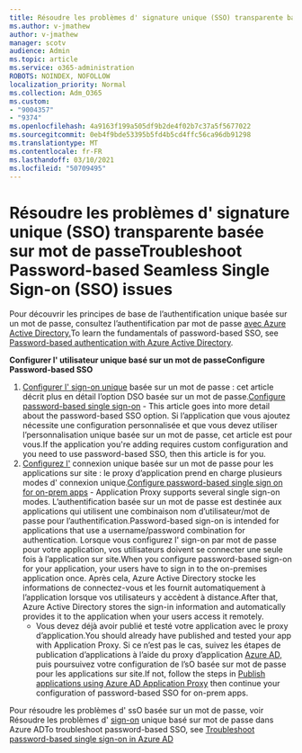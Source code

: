 ```yaml
---
title: Résoudre les problèmes d' signature unique (SSO) transparente basée sur mot de passe
ms.author: v-jmathew
author: v-jmathew
manager: scotv
audience: Admin
ms.topic: article
ms.service: o365-administration
ROBOTS: NOINDEX, NOFOLLOW
localization_priority: Normal
ms.collection: Adm_O365
ms.custom:
- "9004357"
- "9374"
ms.openlocfilehash: 4a9163f199a505df9b2de4f02b7c37a5f5677022
ms.sourcegitcommit: 0eb4f9bde53395b5fd4b5cd4ffc56ca96db91298
ms.translationtype: MT
ms.contentlocale: fr-FR
ms.lasthandoff: 03/10/2021
ms.locfileid: "50709495"
---
```

# <a name="troubleshoot-password-based-seamless-single-sign-on-sso-issues"></a><span data-ttu-id="af460-102">Résoudre les problèmes d' signature unique (SSO) transparente basée sur mot de passe</span><span class="sxs-lookup"><span data-stu-id="af460-102">Troubleshoot Password-based Seamless Single Sign-on (SSO) issues</span></span>

<span data-ttu-id="af460-103">Pour découvrir les principes de base de l’authentification unique basée sur un mot de passe, consultez l’authentification par mot de passe [avec Azure Active Directory.](https://docs.microsoft.com/azure/active-directory/fundamentals/auth-password-based-sso)</span><span class="sxs-lookup"><span data-stu-id="af460-103">To learn the fundamentals of password-based SSO, see [Password-based authentication with Azure Active Directory](https://docs.microsoft.com/azure/active-directory/fundamentals/auth-password-based-sso).</span></span>

<span data-ttu-id="af460-104">**Configurer l' utilisateur unique basé sur un mot de passe**</span><span class="sxs-lookup"><span data-stu-id="af460-104">**Configure Password-based SSO**</span></span>

1. <span data-ttu-id="af460-105">[Configurer l' sign-on unique](https://docs.microsoft.com/azure/active-directory/manage-apps/configure-password-single-sign-on-non-gallery-applications) basée sur un mot de passe : cet article décrit plus en détail l’option DSO basée sur un mot de passe.</span><span class="sxs-lookup"><span data-stu-id="af460-105">[Configure password-based single sign-on](https://docs.microsoft.com/azure/active-directory/manage-apps/configure-password-single-sign-on-non-gallery-applications) - This article goes into more detail about the password-based SSO option.</span></span> <span data-ttu-id="af460-106">Si l’application que vous ajoutez nécessite une configuration personnalisée et que vous devez utiliser l’personnalisation unique basée sur un mot de passe, cet article est pour vous.</span><span class="sxs-lookup"><span data-stu-id="af460-106">If the application you're adding requires custom configuration and you need to use password-based SSO, then this article is for you.</span></span>
2. <span data-ttu-id="af460-107">[Configurez l'](https://docs.microsoft.com/azure/active-directory/manage-apps/application-proxy-configure-single-sign-on-password-vaulting) connexion unique basée sur un mot de passe pour les applications sur site : le proxy d’application prend en charge plusieurs modes d' connexion unique.</span><span class="sxs-lookup"><span data-stu-id="af460-107">[Configure password-based single sign on for on-prem apps](https://docs.microsoft.com/azure/active-directory/manage-apps/application-proxy-configure-single-sign-on-password-vaulting) - Application Proxy supports several single sign-on modes.</span></span> <span data-ttu-id="af460-108">L’authentification basée sur un mot de passe est destinée aux applications qui utilisent une combinaison nom d’utilisateur/mot de passe pour l’authentification.</span><span class="sxs-lookup"><span data-stu-id="af460-108">Password-based sign-on is intended for applications that use a username/password combination for authentication.</span></span> <span data-ttu-id="af460-109">Lorsque vous configurez l' sign-on par mot de passe pour votre application, vos utilisateurs doivent se connecter une seule fois à l’application sur site.</span><span class="sxs-lookup"><span data-stu-id="af460-109">When you configure password-based sign-on for your application, your users have to sign in to the on-premises application once.</span></span> <span data-ttu-id="af460-110">Après cela, Azure Active Directory stocke les informations de connectez-vous et les fournit automatiquement à l’application lorsque vos utilisateurs y accèdent à distance.</span><span class="sxs-lookup"><span data-stu-id="af460-110">After that, Azure Active Directory stores the sign-in information and automatically provides it to the application when your users access it remotely.</span></span>
    - <span data-ttu-id="af460-111">Vous devez déjà avoir publié et testé votre application avec le proxy d’application.</span><span class="sxs-lookup"><span data-stu-id="af460-111">You should already have published and tested your app with Application Proxy.</span></span> <span data-ttu-id="af460-112">Si ce n’est pas le cas, suivez les étapes de publication d’applications à l’aide du proxy d’application [Azure AD,](https://docs.microsoft.com/azure/active-directory/manage-apps/application-proxy-add-on-premises-application) puis poursuivez votre configuration de l’sO basée sur mot de passe pour les applications sur site.</span><span class="sxs-lookup"><span data-stu-id="af460-112">If not, follow the steps in [Publish applications using Azure AD Application Proxy](https://docs.microsoft.com/azure/active-directory/manage-apps/application-proxy-add-on-premises-application) then continue your configuration of password-based SSO for on-prem apps.</span></span>

<span data-ttu-id="af460-113">Pour résoudre les problèmes d' ssO basée sur un mot de passe, voir Résoudre les problèmes d' [sign-on](https://docs.microsoft.com/azure/active-directory/manage-apps/troubleshoot-password-based-sso) unique basé sur mot de passe dans Azure AD</span><span class="sxs-lookup"><span data-stu-id="af460-113">To troubleshoot password-based SSO, see [Troubleshoot password-based single sign-on in Azure AD](https://docs.microsoft.com/azure/active-directory/manage-apps/troubleshoot-password-based-sso)</span></span>
